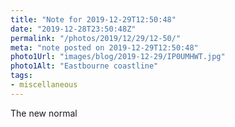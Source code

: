 ```yaml
---
title: "Note for 2019-12-29T12:50:48"
date: "2019-12-28T23:50:48Z"
permalink: "/photos/2019/12/29/12-50/"
meta: "note posted on 2019-12-29T12:50:48"
photo1Url: "images/blog/2019-12-29/IP0UMHWT.jpg"
photo1Alt: "Eastbourne coastline"
tags:
- miscellaneous
---
```

The new normal
